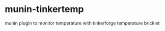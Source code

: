 munin-tinkertemp
================

munin plugin to monitor temperature with tinkerforge temperature bricklet
